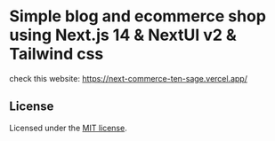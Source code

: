 # Simple blog and ecommerce shop using Next.js 14 & NextUI v2 & Tailwind css

check this website: https://next-commerce-ten-sage.vercel.app/

## License

Licensed under the [MIT license](https://github.com/nextui-org/next-app-template/blob/main/LICENSE).

